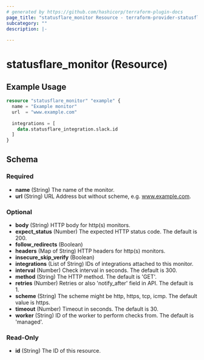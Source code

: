 ```yaml
---
# generated by https://github.com/hashicorp/terraform-plugin-docs
page_title: "statusflare_monitor Resource - terraform-provider-statusflare"
subcategory: ""
description: |-
  
---
```


# statusflare_monitor (Resource)



## Example Usage

```terraform
resource "statusflare_monitor" "example" {
  name = "Example monitor"
  url  = "www.example.com"
  
  integrations = [
    data.statusflare_integration.slack.id
  ]
}
```

<!-- schema generated by tfplugindocs -->
## Schema

### Required

- **name** (String) The name of the monitor.
- **url** (String) URL Address but without scheme, e.g. www.example.com.

### Optional

- **body** (String) HTTP body for http(s) monitors.
- **expect_status** (Number) The expected HTTP status code. The default is 200.
- **follow_redirects** (Boolean)
- **headers** (Map of String) HTTP headers for http(s) monitors.
- **insecure_skip_verify** (Boolean)
- **integrations** (List of String) IDs of integrations attached to this monitor.
- **interval** (Number) Check interval in seconds. The default is 300.
- **method** (String) The HTTP method. The default is 'GET'.
- **retries** (Number) Retries or also 'notify_after' field in API. The default is 1.
- **scheme** (String) The scheme might be http, https, tcp, icmp. The default value is https.
- **timeout** (Number) Timeout in seconds. The default is 30.
- **worker** (String) ID of the worker to perform checks from. The default is 'managed'.

### Read-Only

- **id** (String) The ID of this resource.


